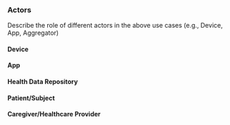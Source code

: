 ### Actors
Describe the role of different actors in the above use cases (e.g., Device, App, Aggregator)

#### Device
#### App
#### Health Data Repository
#### Patient/Subject
#### Caregiver/Healthcare Provider

